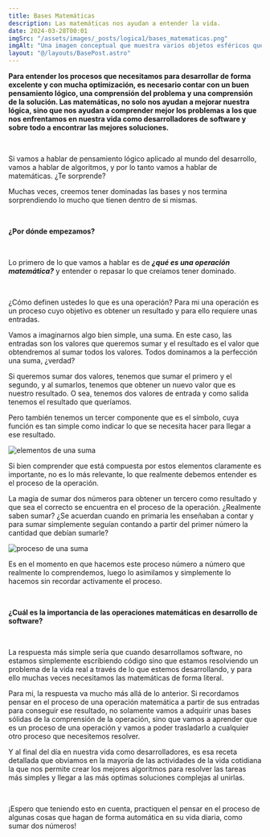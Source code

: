 ```yaml
---
title: Bases Matemáticas
description: Las matemáticas nos ayudan a entender la vida.
date: 2024-03-28T00:01
imgSrc: "/assets/images/_posts/logica1/bases_matematicas.png"
imgAlt: "Una imagen conceptual que muestra varios objetos esféricos que se asemejan a planetas, una bombilla brillante en el centro rodeada por símbolos matemáticos y geométricos dibujados en una superficie oscura, con un libro, lápiz y calculadora cerca."
layout: "@/layouts/BasePost.astro"
---
```

**Para entender los procesos que necesitamos para desarrollar de forma excelente y con mucha optimización, es necesario contar con un buen pensamiento lógico, una comprensión del problema y una comprensión de la solución. Las matemáticas, no solo nos ayudan a mejorar nuestra lógica, sino que nos ayudan a comprender mejor los problemas a los que nos enfrentamos en nuestra vida como desarrolladores de software y sobre todo a encontrar las mejores soluciones.**

</br>

Si vamos a hablar de pensamiento lógico aplicado al mundo del desarrollo, vamos a hablar de algoritmos, y por lo tanto vamos a hablar de matemáticas. ¿Te sorprende?

Muchas veces, creemos tener dominadas las bases y nos termina sorprendiendo lo mucho que tienen dentro de si mismas.

</br>

**¿Por dónde empezamos?**

</br>

Lo primero de lo que vamos a hablar es de ***¿qué es una operación matemática?*** y entender o repasar lo que creíamos tener dominado.

</br>

¿Cómo definen ustedes lo que es una operación? Para mi una operación es un proceso cuyo objetivo es obtener un resultado y para ello requiere unas entradas.

Vamos a imaginarnos algo bien simple, una suma. En este caso, las entradas son los valores que queremos sumar y el resultado es el valor que obtendremos al sumar todos los valores. Todos dominamos a la perfección una suma, ¿verdad?

Si queremos sumar dos valores, tenemos que sumar el primero y el segundo, y al sumarlos, tenemos que obtener un nuevo valor que es nuestro resultado. O sea, tenemos dos valores de entrada y como salida tenemos el resultado que queríamos.

Pero también tenemos un tercer componente que es el símbolo, cuya función es tan simple como indicar lo que se necesita hacer para llegar a ese resultado.

![elementos de una suma](/assets/images/_posts/logica1/operacion.png)

Si bien comprender que está compuesta por estos elementos claramente es importante, no es lo más relevante, lo que realmente debemos entender es el proceso de la operación.

La magia de sumar dos números para obtener un tercero como resultado y que sea el correcto se encuentra en el proceso de la operación. ¿Realmente saben sumar? ¿Se acuerdan cuando en primaria les enseñaban a contar y para sumar simplemente seguían contando a partir del primer número la cantidad que debían sumarle?

![proceso de una suma](/assets/images/_posts/logica1/proceso_suma.png)

Es en el momento en que hacemos este proceso número a número que realmente lo comprendemos, luego lo asimilamos y simplemente lo hacemos sin recordar activamente el proceso.

</br>

**¿Cuál es la importancia de las operaciones matemáticas en desarrollo de software?**

</br>

La respuesta más simple sería que cuando desarrollamos software, no estamos simplemente escribiendo código sino que estamos resolviendo un problema de la vida real a través de lo que estemos desarrollando, y para ello muchas veces necesitamos las matemáticas de forma literal.

Para mi, la respuesta va mucho más allá de lo anterior. Si recordamos pensar en el proceso de una operación matemática a partir de sus entradas para conseguir ese resultado, no solamente vamos a adquirir unas bases sólidas de la comprensión de la operación, sino que vamos a aprender que es un proceso de una operación y vamos a poder trasladarlo a cualquier otro proceso que necesitemos resolver.

Y al final del día en nuestra vida como desarrolladores, es esa receta detallada que obviamos en la mayoría de las actividades de la vida cotidiana la que nos permite crear los mejores algoritmos para resolver las tareas más simples y llegar a las más optimas soluciones complejas al unirlas.

</br>

¡Espero que teniendo esto en cuenta, practiquen el pensar en el proceso de algunas cosas que hagan de forma automática en su vida diaria, como sumar dos números!
